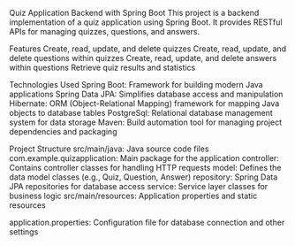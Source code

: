 Quiz Application Backend with Spring Boot
This project is a backend implementation of a quiz application using Spring Boot. It provides RESTful APIs for managing quizzes, questions, and answers.

Features
Create, read, update, and delete quizzes
Create, read, update, and delete questions within quizzes
Create, read, update, and delete answers within questions
Retrieve quiz results and statistics

Technologies Used
Spring Boot: Framework for building modern Java applications
Spring Data JPA: Simplifies database access and manipulation
Hibernate: ORM (Object-Relational Mapping) framework for mapping Java objects to database tables
PostgreSql: Relational database management system for data storage
Maven: Build automation tool for managing project dependencies and packaging

Project Structure
src/main/java: Java source code files
com.example.quizapplication: Main package for the application
controller: Contains controller classes for handling HTTP requests
model: Defines the data model classes (e.g., Quiz, Question, Answer)
repository: Spring Data JPA repositories for database access
service: Service layer classes for business logic
src/main/resources: Application properties and static resources

application.properties: Configuration file for database connection and other settings
